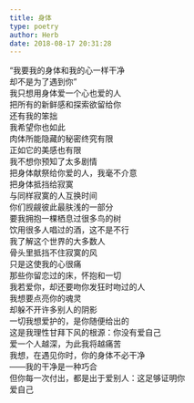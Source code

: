 ```yaml
---  
title: 身体  
type: poetry  
author: Herb  
date: 2018-08-17 20:31:28    
---  
```

“我要我的身体和我的心一样干净  
却不是为了遇到你”  
我只想用身体爱一个心也爱的人  
把所有的新鲜感和探索欲留给你  
还有我的笨拙    
我希望你也如此  
肉体所能隐藏的秘密终究有限  
正如它的美感也有限  
我不想你预知了太多剧情    
把身体献祭给你爱的人，我毫不介意  
把身体抵挡给寂寞  
与同样寂寞的人互换时间  
你们觊觎彼此最肤浅的一部分    
要我拥抱一棵栖息过很多鸟的树  
饮用很多人唱过的酒，这不是不行  
我了解这个世界的大多数人  
骨头里抵挡不住寂寞的风  
只是这使我的心很痛    
那些你留恋过的床，怀抱和一切  
我若爱你，却还要吻你发狂时吻过的人  
我想要点亮你的魂灵  
却躲不开许多别人的阴影  
一切我想爱护的，是你随便给出的    
这是我理性甘拜下风的根源：你没有爱自己  
爱一个人越深，为此我将越痛苦  
我想，在遇见你时，你的身体不必干净  
——我的干净是一种巧合  
但你每一次付出，都是出于爱别人：这足够证明你  
爱自己